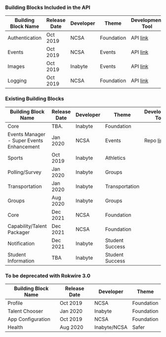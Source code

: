 ### Building Blocks Included in the API

| Building Block Name                          | Release Date  | Developer  | Theme         | Development Tool  |
|----------------------------------------------|---------------|------------|---------------|-------------------|
| Authentication                               |  Oct 2019     |  NCSA      | Foundation    | API [link](https://github.com/rokwire/rokwire-building-blocks-api)  |
| Events                                       |  Oct 2019     |  NCSA      | Events        | API [link](https://github.com/rokwire/rokwire-building-blocks-api)  |
| Images                                       |  Oct 2019     |  Inabyte   | Events        | API [link](https://github.com/rokwire/rokwire-building-blocks-api)  |
| Logging                                      |  Oct 2019     |  NCSA      | Foundation    | API [link](https://github.com/rokwire/rokwire-building-blocks-api)  |

### Existing Building Blocks

| Building Block Name                          | Release Date  | Developer  | Theme         | Development Tool  |
|----------------------------------------------|---------------|------------|---------------|-------------------|
| Core                                         |  TBA.         |  Inabyte   | Foundation    |    |
| Events Manager - Super Events Enhancement    |  Jan 2020     |  NCSA      | Events        | Repo [link](https://github.com/rokwire/events-manager)   |
| Sports                                       |  Oct 2019     |  Inabyte   | Athletics     |    |
| Polling/Survey                               |  Jan 2020     |  Inabyte   | Groups        |    |
| Transportation                               |  Jan 2020     |  Inabyte   | Transportation|    |   
| Groups                                       |  Aug 2020     |  Inabyte   | Groups        |    |
| Core                                         |  Dec 2021     |  NCSA      | Foundation    |    |
| Capability/Talent Packager                   |  Dec 2021     |  NCSA      | Foundation    |    |
| Notification                                 |  Dec 2021     |  Inabyte   | Student Success |  |
| Student Information                          |  TBA          |  Inabyte   | Student Success   |

### To be deprecated with Rokwire 3.0
| Building Block Name                          | Release Date  | Developer    | Theme         |
|----------------------------------------------|---------------|--------------|---------------|
| Profile                                      |  Oct 2019     |  NCSA        | Foundation    |
| Talent Chooser                               |  Jan 2020     |  Inabyte     | Foundation    | 
| App Configuration                            |  Oct 2019     |  NCSA        | Foundation    | 
| Health                                       |  Aug 2020     | Inabyte/NCSA | Safer         | 
